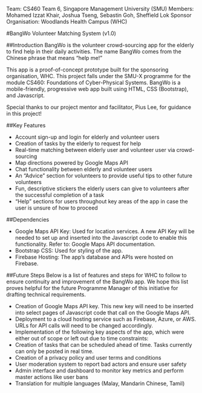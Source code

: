 Team: CS460 Team 6, Singapore Management University (SMU)
Members: Mohamed Izzat Khair, Joshua Tseng, Sebastin Goh, Sheffield Lok
Sponsor Organisation: Woodlands Health Campus (WHC)

#BangWo Volunteer Matching System (v1.0)

##Introduction
BangWo is the volunteer crowd-sourcing app for the elderly to find help in their daily activities. The name BangWo comes from the Chinese phrase that means “help me!”

This app is a proof-of-concept prototype built for the sponsoring organisation, WHC. This project falls under the SMU-X programme for the module CS460: Foundations of Cyber-Physical Systems. BangWo is a mobile-friendly, progressive web app built using HTML, CSS (Bootstrap), and Javascript.

Special thanks to our project mentor and facilitator,  Pius Lee, for guidance in this project!

##Key Features
* Account sign-up and login for elderly and volunteer users
* Creation of tasks by the elderly to request for help
* Real-time matching between elderly user and volunteer user via crowd-sourcing
* Map directions powered by Google Maps API
* Chat functionality between elderly and volunteer users
* An “Advice” section for volunteers to provide useful tips to other future volunteers
* Fun, descriptive stickers the elderly users can give to volunteers after the successful completion of a task
* “Help” sections for users throughout key areas of the app in case the user is unsure of how to proceed

##Dependencies
* Google Maps API Key: Used for location services. A new API Key will be needed to set up and inserted into the Javascript code to enable this functionality. Refer to: Google Maps API documentation.
* Bootstrap CSS: Used for styling of the app.
* Firebase Hosting: The app’s database and APIs were hosted on Firebase.

##Future Steps
Below is a list of features and steps for WHC to follow to ensure continuity and improvement of the BangWo app. We hope this list proves helpful for the future Programme Manager of this initiative for drafting technical requirements.
* Creation of Google Maps API key. This new key will need to be inserted into select pages of Javascript code that call on the Google Maps API.
* Deployment to a cloud hosting service such as Firebase, Azure, or AWS. URLs for API calls will need to be changed accordingly.
* Implementation of the following key aspects of the app, which were either out of scope or left out due to time constraints:
* Creation of tasks that can be scheduled ahead of time. Tasks currently can only be posted in real time.
* Creation of a privacy policy and user terms and conditions
* User moderation system to report bad actors and ensure user safety
* Admin interface and dashboard to monitor key metrics and perform master actions like user bans
* Translation for multiple languages (Malay, Mandarin Chinese, Tamil)
